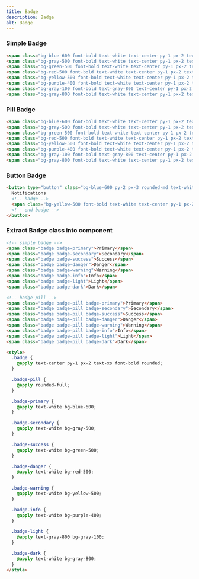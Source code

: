 ```yaml
---
title: Badge
description: Badge
alt: Badge
---
```


<h3 class="page-desc">Simple Badge</h3>

<base-snippet>

  <template v-slot:preview>
    <div class="p-2 space-y-2">
      <span class="bg-blue-600 font-bold text-white text-center py-1 px-2 text-xs rounded">Primary</span>
      <span class="bg-gray-500 font-bold text-white text-center py-1 px-2 text-xs rounded">Secondary</span>
      <span class="bg-green-500 font-bold text-white text-center py-1 px-2 text-xs rounded">Success</span>
      <span class="bg-red-500 font-bold text-white text-center py-1 px-2 text-xs rounded">Danger</span>
      <span class="bg-yellow-500 font-bold text-white text-center py-1 px-2 text-xs rounded">Warning</span>
      <span class="bg-purple-400 font-bold text-white text-center py-1 px-2 text-xs rounded">Info</span>
      <span class="bg-gray-100 font-bold text-gray-800 text-center py-1 px-2 text-xs rounded">Light</span>
      <span class="bg-gray-800 font-bold text-white text-center py-1 px-2 text-xs rounded">Dark</span>
    </div>
  </template>

  <!-- snippet -->

  ```html
  <span class="bg-blue-600 font-bold text-white text-center py-1 px-2 text-xs rounded">Primary</span>
  <span class="bg-gray-500 font-bold text-white text-center py-1 px-2 text-xs rounded">Secondary</span>
  <span class="bg-green-500 font-bold text-white text-center py-1 px-2 text-xs rounded">Success</span>
  <span class="bg-red-500 font-bold text-white text-center py-1 px-2 text-xs rounded">Danger</span>
  <span class="bg-yellow-500 font-bold text-white text-center py-1 px-2 text-xs rounded">Warning</span>
  <span class="bg-purple-400 font-bold text-white text-center py-1 px-2 text-xs rounded">Info</span>
  <span class="bg-gray-100 font-bold text-gray-800 text-center py-1 px-2 text-xs rounded">Light</span>
  <span class="bg-gray-800 font-bold text-white text-center py-1 px-2 text-xs rounded">Dark</span>
  ```

  <!-- end snippet -->

  <template v-slot:source>
    <a class="btn btn-primary btn-lg" href="https://play.tailwindcss.com/Zbrwd49T3v">Live Edit</a>
  </template>

</base-snippet>

<h3 class="section-desc">Pill Badge</h3>

<base-snippet>

  <template v-slot:preview>
    <div class="p-2 space-y-2">
      <span class="bg-blue-600 font-bold text-white text-center py-1 px-2 text-xs rounded-full">Primary</span>
      <span class="bg-gray-500 font-bold text-white text-center py-1 px-2 text-xs rounded-full">Secondary</span>
      <span class="bg-green-500 font-bold text-white text-center py-1 px-2 text-xs rounded-full">Success</span>
      <span class="bg-red-500 font-bold text-white text-center py-1 px-2 text-xs rounded-full">Danger</span>
      <span class="bg-yellow-500 font-bold text-white text-center py-1 px-2 text-xs rounded-full">Warning</span>
      <span class="bg-purple-400 font-bold text-white text-center py-1 px-2 text-xs rounded-full">Info</span>
      <span class="bg-gray-100 font-bold text-gray-800 text-center py-1 px-2 text-xs rounded-full">Light</span>
      <span class="bg-gray-800 font-bold text-white text-center py-1 px-2 text-xs rounded-full">Dark</span>
    </div>
  </template>

  <!-- snippet -->

  ```html
  <span class="bg-blue-600 font-bold text-white text-center py-1 px-2 text-xs rounded-full">Primary</span>
  <span class="bg-gray-500 font-bold text-white text-center py-1 px-2 text-xs rounded-full">Secondary</span>
  <span class="bg-green-500 font-bold text-white text-center py-1 px-2 text-xs rounded-full">Success</span>
  <span class="bg-red-500 font-bold text-white text-center py-1 px-2 text-xs rounded-full">Danger</span>
  <span class="bg-yellow-500 font-bold text-white text-center py-1 px-2 text-xs rounded-full">Warning</span>
  <span class="bg-purple-400 font-bold text-white text-center py-1 px-2 text-xs rounded-full">Info</span>
  <span class="bg-gray-100 font-bold text-gray-800 text-center py-1 px-2 text-xs rounded-full">Light</span>
  <span class="bg-gray-800 font-bold text-white text-center py-1 px-2 text-xs rounded-full">Dark</span>
  ```

  <!-- end snippet -->

  <template v-slot:source>
    <a class="btn btn-primary btn-lg" href="https://play.tailwindcss.com/Zbrwd49T3v">Live Edit</a>
  </template>

</base-snippet>

<h3 class="section-desc">Button Badge</h3>

<base-snippet>

  <template v-slot:preview>
    <div>
      <button type="button" class="bg-blue-600 py-2 px-3 rounded-md text-white">
        Notifications
        <!-- badge -->
        <span class="bg-yellow-500 font-bold text-white text-center py-1 px-2 text-xs rounded">4</span>
        <!-- end badge -->
      </button>
    </div>
  </template>

  <!-- snippet -->

  ```html
  <button type="button" class="bg-blue-600 py-2 px-3 rounded-md text-white">
    Notifications
    <!-- badge -->
    <span class="bg-yellow-500 font-bold text-white text-center py-1 px-2 text-xs rounded">4</span>
    <!-- end badge -->
  </button>
  ```

  <!-- end snippet -->

  <template v-slot:source>
    <a class="btn btn-primary btn-lg" href="https://play.tailwindcss.com/Zbrwd49T3v">Live Edit</a>
  </template>

</base-snippet>

<h3 class="section-desc">Extract Badge class into component</h3>

<base-snippet :disable_preview="true">

  <!-- snippet -->

  ```html
  <!-- simple badge -->
  <span class="badge badge-primary">Primary</span>
  <span class="badge badge-secondary">Secondary</span>
  <span class="badge badge-success">Success</span>
  <span class="badge badge-danger">Danger</span>
  <span class="badge badge-warning">Warning</span>
  <span class="badge badge-info">Info</span>
  <span class="badge badge-light">Light</span>
  <span class="badge badge-dark">Dark</span>

  <!-- badge pill -->
  <span class="badge badge-pill badge-primary">Primary</span>
  <span class="badge badge-pill badge-secondary">Secondary</span>
  <span class="badge badge-pill badge-success">Success</span>
  <span class="badge badge-pill badge-danger">Danger</span>
  <span class="badge badge-pill badge-warning">Warning</span>
  <span class="badge badge-pill badge-info">Info</span>
  <span class="badge badge-pill badge-light">Light</span>
  <span class="badge badge-pill badge-dark">Dark</span>

  <style>
    .badge {
      @apply text-center py-1 px-2 text-xs font-bold rounded;
    }

    .badge-pill {
      @apply rounded-full;
    }

    .badge-primary {
      @apply text-white bg-blue-600;
    }

    .badge-secondary {
      @apply text-white bg-gray-500;
    }

    .badge-success {
      @apply text-white bg-green-500;
    }

    .badge-danger {
      @apply text-white bg-red-500;
    }

    .badge-warning {
      @apply text-white bg-yellow-500;
    }

    .badge-info {
      @apply text-white bg-purple-400;
    }

    .badge-light {
      @apply text-gray-800 bg-gray-100;
    }

    .badge-dark {
      @apply text-white bg-gray-800;
    }
  </style>
  ```

  <!-- end snippet -->

  <template v-slot:source>
    <a class="btn btn-primary btn-lg" href="https://play.tailwindcss.com/Zbrwd49T3v">Live Edit</a>
  </template>

</base-snippet>

<related-ui search_key="button"></related-ui>